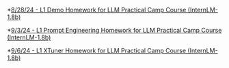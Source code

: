 *[8/28/24 - L1 Demo Homework for LLM Practical Camp Course (InternLM-1.8b)](../posts/8-28-24/8-28-24)

*[9/3/24 - L1 Prompt Engineering Homework for LLM Practical Camp Course (InternLM-1.8b)](../posts/9-3-24/9-3-24)

*[9/6/24 - L1 XTuner Homework for LLM Practical Camp Course (InternLM-1.8b)](../posts/9-6-24/9-6-24)